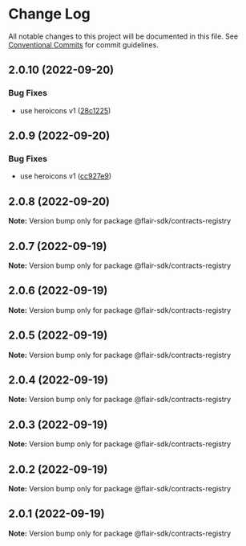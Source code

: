 # Change Log

All notable changes to this project will be documented in this file.
See [Conventional Commits](https://conventionalcommits.org) for commit guidelines.

## 2.0.10 (2022-09-20)


### Bug Fixes

* use heroicons v1 ([28c1225](https://github.com/flair-sdk/typescript/commit/28c12255d4c3c4f619a5a5b7ce952a71196d3d65))





## 2.0.9 (2022-09-20)


### Bug Fixes

* use heroicons v1 ([cc927e9](https://github.com/flair-sdk/typescript/commit/cc927e99cf53da141ad62e6c75fe9b0bfc17dd9a))





## 2.0.8 (2022-09-20)

**Note:** Version bump only for package @flair-sdk/contracts-registry





## 2.0.7 (2022-09-19)

**Note:** Version bump only for package @flair-sdk/contracts-registry





## 2.0.6 (2022-09-19)

**Note:** Version bump only for package @flair-sdk/contracts-registry





## 2.0.5 (2022-09-19)

**Note:** Version bump only for package @flair-sdk/contracts-registry





## 2.0.4 (2022-09-19)

**Note:** Version bump only for package @flair-sdk/contracts-registry





## 2.0.3 (2022-09-19)

**Note:** Version bump only for package @flair-sdk/contracts-registry





## 2.0.2 (2022-09-19)

**Note:** Version bump only for package @flair-sdk/contracts-registry





## 2.0.1 (2022-09-19)

**Note:** Version bump only for package @flair-sdk/contracts-registry
